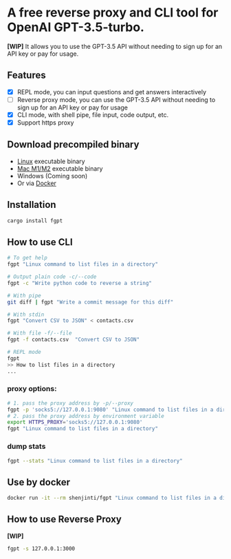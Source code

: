 # A free reverse proxy and CLI tool for OpenAI GPT-3.5-turbo.
**[WIP]** 
It allows you to use the GPT-3.5 API without needing to sign up for an API key or pay for usage. 

## Features
- [x] REPL mode, you can input questions and get answers interactively
- [ ] Reverse proxy mode, you can use the GPT-3.5 API without needing to sign up for an API key or pay for usage
- [x] CLI mode, with shell pipe, file input, code output, etc.
- [x] Support https proxy

## Download precompiled binary

- [Linux](https://github.com/shenjinti/fgpt/releases/download/v0.1.1/fgpt-linux-v0.1.1.tar.gz) executable binary
- [Mac M1/M2](https://github.com/shenjinti/fgpt/releases/download/v0.1.1/fgpt-mac_aarch64.tar.gz) executable binary
- Windows (Coming soon)
- Or via [Docker](https://hub.docker.com/r/shenjinti/fgpt)

## Installation
```bash
cargo install fgpt
```
## How to use CLI

```bash
# To get help
fgpt "Linux command to list files in a directory"

# Output plain code -c/--code
fgpt -c "Write python code to reverse a string"

# With pipe
git diff | fgpt "Write a commit message for this diff"

# With stdin
fgpt "Convert CSV to JSON" < contacts.csv

# With file -f/--file
fgpt -f contacts.csv  "Convert CSV to JSON"

# REPL mode
fgpt
>> How to list files in a directory
...
```
### proxy options:
```bash
# 1. pass the proxy address by -p/--proxy
fgpt -p 'socks5://127.0.0.1:9080' "Linux command to list files in a directory"
# 2. pass the proxy address by environment variable
export HTTPS_PROXY='socks5://127.0.0.1:9080'
fgpt "Linux command to list files in a directory"
```
### dump stats
```bash
fgpt --stats "Linux command to list files in a directory"
```

## Use by docker
```bash
docker run -it --rm shenjinti/fgpt "Linux command to list files in a directory"
```

## How to use Reverse Proxy
**[WIP]**
```bash
fgpt -s 127.0.0.1:3000
```
